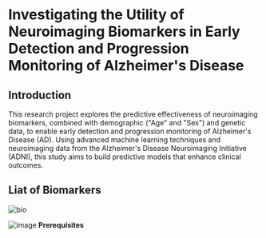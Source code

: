 # Investigating the Utility of Neuroimaging Biomarkers in Early Detection and Progression Monitoring of Alzheimer's Disease
## Introduction
This research project explores the predictive effectiveness of neuroimaging biomarkers, combined with demographic ("Age" and "Sex") and genetic data, to enable early detection and progression monitoring of Alzheimer's Disease (AD). Using advanced machine learning techniques and neuroimaging data from the Alzheimer's Disease Neuroimaging Initiative (ADNI), this study aims to build predictive models that enhance clinical outcomes.
## Liat of Biomarkers
![bio](https://github.com/user-attachments/assets/8326a7da-25d2-4dd9-970c-55c4ccfc8a9f)

![image](https://github.com/user-attachments/assets/c0f99c44-4838-4d62-83ea-c804b9dfc1a7)
**Prerequisites**
